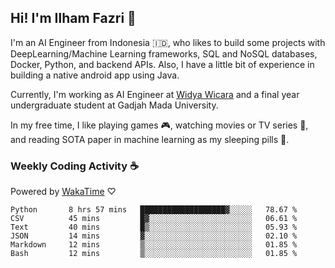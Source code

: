 ## Hi! I'm Ilham Fazri 👋

I'm an AI Engineer from Indonesia 🇮🇩, who likes to build some projects with DeepLearning/Machine Learning frameworks, SQL and NoSQL databases, Docker, Python, and backend APIs. Also, I have a little bit of experience in building a native android app using Java.

Currently, I'm working as AI Engineer at [Widya Wicara](https://widyawicara.com) and a final year undergraduate student at Gadjah Mada University. 

In my free time, I like playing games 🎮, watching movies or TV series 🍿, and reading SOTA paper in machine learning as my sleeping pills 💊. 

### Weekly Coding Activity ☕
Powered by [WakaTime](https://wakatime.com/) ♡
<!--START_SECTION:waka-->

```text
Python       8 hrs 57 mins   ███████████████████▓░░░░░   78.67 %
CSV          45 mins         █▓░░░░░░░░░░░░░░░░░░░░░░░   06.61 %
Text         40 mins         █▒░░░░░░░░░░░░░░░░░░░░░░░   05.93 %
JSON         14 mins         ▓░░░░░░░░░░░░░░░░░░░░░░░░   02.10 %
Markdown     12 mins         ▒░░░░░░░░░░░░░░░░░░░░░░░░   01.85 %
Bash         12 mins         ▒░░░░░░░░░░░░░░░░░░░░░░░░   01.85 %
```

<!--END_SECTION:waka-->
